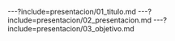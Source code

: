 ---?include=presentacion/01_titulo.md
---?include=presentacion/02_presentacion.md
---?include=presentacion/03_objetivo.md